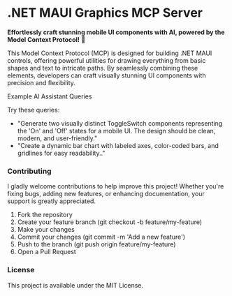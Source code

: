 # .NET MAUI Graphics MCP Server

**Effortlessly craft stunning mobile UI components with AI, powered by the Model Context Protocol!** 🚀

This Model Context Protocol (MCP) is designed for building .NET MAUI controls, offering powerful utilities for drawing everything from basic shapes and text to intricate paths. By seamlessly combining these elements, developers can craft visually stunning UI components with precision and flexibility.

Example AI Assistant Queries

Try these queries:

* "Generate two visually distinct ToggleSwitch components representing the 'On' and 'Off' states for a mobile UI. The design should be clean, modern, and user-friendly."
* "Create a dynamic bar chart with labeled axes, color-coded bars, and gridlines for easy readability.."

### Contributing

I gladly welcome contributions to help improve this project! Whether you're fixing bugs, adding new features, or enhancing documentation, your support is greatly appreciated.

1. Fork the repository
2. Create your feature branch (git checkout -b feature/my-feature)
3. Make your changes
4. Commit your changes (git commit -m 'Add a new feature')
5. Push to the branch (git push origin feature/my-feature)
6. Open a Pull Request

### License

This project is available under the MIT License.